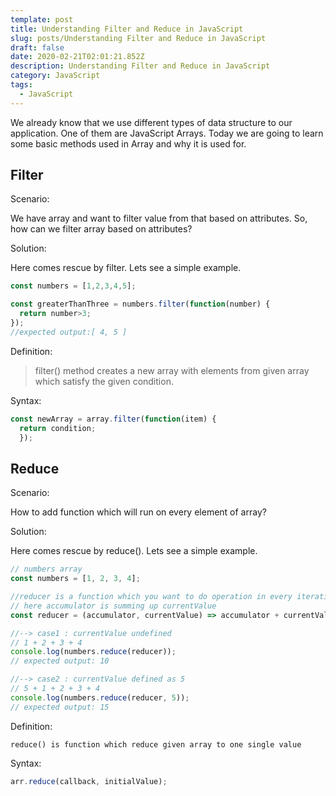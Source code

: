 ```yaml
---
template: post
title: Understanding Filter and Reduce in JavaScript
slug: posts/Understanding Filter and Reduce in JavaScript
draft: false
date: 2020-02-21T02:01:21.852Z
description: Understanding Filter and Reduce in JavaScript
category: JavaScript
tags:
  - JavaScript
---
```

We already know that we use different types of data structure to our application. One of them are JavaScript Arrays. Today we are going to learn some basic methods used in Array and why it is used for.

## Filter

Scenario:

 We have array and want to filter value from that based on attributes. So, how can we filter array based on attributes?

Solution:

Here comes rescue by filter. Lets see a simple example.

```javascript
const numbers = [1,2,3,4,5];

const greaterThanThree = numbers.filter(function(number) {
  return number>3;
});
//expected output:[ 4, 5 ]
```



Definition:

> filter() method creates a new array with elements from given array which satisfy the given condition.

Syntax:

```javascript
const newArray = array.filter(function(item) {
  return condition;
  });
```

## Reduce

Scenario:

How to add function which will run on every element of array?

Solution:

Here comes rescue by reduce(). Lets see a simple example.

```javascript
// numbers array
const numbers = [1, 2, 3, 4];

//reducer is a function which you want to do operation in every iteration 
// here accumulator is summing up currentValue 
const reducer = (accumulator, currentValue) => accumulator + currentValue;

//--> case1 : currentValue undefined
// 1 + 2 + 3 + 4
console.log(numbers.reduce(reducer));
// expected output: 10

//--> case2 : currentValue defined as 5
// 5 + 1 + 2 + 3 + 4
console.log(numbers.reduce(reducer, 5));
// expected output: 15

```



Definition:

`reduce() is function which reduce given array to one single value`

Syntax:

```javascript
arr.reduce(callback, initialValue);
```
